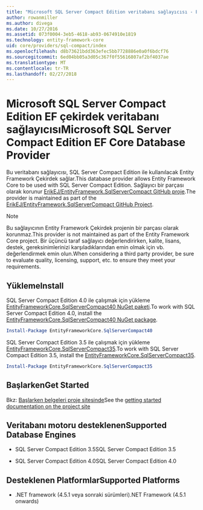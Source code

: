 ```yaml
---
title: "Microsoft SQL Server Compact Edition veritabanı sağlayıcısı - EF çekirdek"
author: rowanmiller
ms.author: divega
ms.date: 10/27/2016
ms.assetid: 073f0004-3eb5-4618-ab93-0674910e1819
ms.technology: entity-framework-core
uid: core/providers/sql-compact/index
ms.openlocfilehash: d8b73621bdd363efec5bb7728886e0a0f6bdcf76
ms.sourcegitcommit: 6ed04bb05a3d05c367f0f55616807af2bf4037ae
ms.translationtype: MT
ms.contentlocale: tr-TR
ms.lasthandoff: 02/27/2018
---
```

# <a name="microsoft-sql-server-compact-edition-ef-core-database-provider"></a><span data-ttu-id="15965-102">Microsoft SQL Server Compact Edition EF çekirdek veritabanı sağlayıcısı</span><span class="sxs-lookup"><span data-stu-id="15965-102">Microsoft SQL Server Compact Edition EF Core Database Provider</span></span>

<span data-ttu-id="15965-103">Bu veritabanı sağlayıcısı, SQL Server Compact Edition ile kullanılacak Entity Framework Çekirdek sağlar.</span><span class="sxs-lookup"><span data-stu-id="15965-103">This database provider allows Entity Framework Core to be used with SQL Server Compact Edition.</span></span> <span data-ttu-id="15965-104">Sağlayıcı bir parçası olarak korunur [ErikEJ/EntityFramework.SqlServerCompact GitHub proje](https://github.com/ErikEJ/EntityFramework.SqlServerCompact).</span><span class="sxs-lookup"><span data-stu-id="15965-104">The provider is maintained as part of the [ErikEJ/EntityFramework.SqlServerCompact GitHub Project](https://github.com/ErikEJ/EntityFramework.SqlServerCompact).</span></span>

> [!NOTE]  
> <span data-ttu-id="15965-105">Bu sağlayıcının Entity Framework Çekirdek projenin bir parçası olarak korunmaz.</span><span class="sxs-lookup"><span data-stu-id="15965-105">This provider is not maintained as part of the Entity Framework Core project.</span></span> <span data-ttu-id="15965-106">Bir üçüncü taraf sağlayıcı değerlendirirken, kalite, lisans, destek, gereksinimlerinizi karşıladıklarından emin olmak için vb. değerlendirmek emin olun.</span><span class="sxs-lookup"><span data-stu-id="15965-106">When considering a third party provider, be sure to evaluate quality, licensing, support, etc. to ensure they meet your requirements.</span></span>

## <a name="install"></a><span data-ttu-id="15965-107">Yükleme</span><span class="sxs-lookup"><span data-stu-id="15965-107">Install</span></span>

<span data-ttu-id="15965-108">SQL Server Compact Edition 4.0 ile çalışmak için yükleme [EntityFrameworkCore.SqlServerCompact40 NuGet paketi](https://www.nuget.org/packages/EntityFrameworkCore.SqlServerCompact40).</span><span class="sxs-lookup"><span data-stu-id="15965-108">To work with SQL Server Compact Edition 4.0, install the [EntityFrameworkCore.SqlServerCompact40 NuGet package](https://www.nuget.org/packages/EntityFrameworkCore.SqlServerCompact40).</span></span>

``` powershell
Install-Package EntityFrameworkCore.SqlServerCompact40
```

<span data-ttu-id="15965-109">SQL Server Compact Edition 3.5 ile çalışmak için yükleme [EntityFrameworkCore.SqlServerCompact35](https://www.nuget.org/packages/EntityFrameworkCore.SqlServerCompact35).</span><span class="sxs-lookup"><span data-stu-id="15965-109">To work with SQL Server Compact Edition 3.5, install the [EntityFrameworkCore.SqlServerCompact35](https://www.nuget.org/packages/EntityFrameworkCore.SqlServerCompact35).</span></span>

``` powershell
Install-Package EntityFrameworkCore.SqlServerCompact35
```

## <a name="get-started"></a><span data-ttu-id="15965-110">Başlarken</span><span class="sxs-lookup"><span data-stu-id="15965-110">Get Started</span></span>

<span data-ttu-id="15965-111">Bkz: [Başlarken belgeleri proje sitesinde](https://github.com/ErikEJ/EntityFramework.SqlServerCompact/wiki/Using-EF-Core-with-SQL-Server-Compact-in-Traditional-.NET-Applications)</span><span class="sxs-lookup"><span data-stu-id="15965-111">See the [getting started documentation on the project site](https://github.com/ErikEJ/EntityFramework.SqlServerCompact/wiki/Using-EF-Core-with-SQL-Server-Compact-in-Traditional-.NET-Applications)</span></span>

## <a name="supported-database-engines"></a><span data-ttu-id="15965-112">Veritabanı motoru desteklenen</span><span class="sxs-lookup"><span data-stu-id="15965-112">Supported Database Engines</span></span>

* <span data-ttu-id="15965-113">SQL Server Compact Edition 3.5</span><span class="sxs-lookup"><span data-stu-id="15965-113">SQL Server Compact Edition 3.5</span></span>

* <span data-ttu-id="15965-114">SQL Server Compact Edition 4.0</span><span class="sxs-lookup"><span data-stu-id="15965-114">SQL Server Compact Edition 4.0</span></span>

## <a name="supported-platforms"></a><span data-ttu-id="15965-115">Desteklenen Platformlar</span><span class="sxs-lookup"><span data-stu-id="15965-115">Supported Platforms</span></span>

* <span data-ttu-id="15965-116">.NET framework (4.5.1 veya sonraki sürümleri)</span><span class="sxs-lookup"><span data-stu-id="15965-116">.NET Framework (4.5.1 onwards)</span></span>

